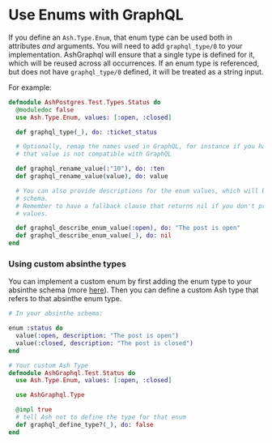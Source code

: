 # Use Enums with GraphQL

If you define an `Ash.Type.Enum`, that enum type can be used both in attributes _and_ arguments. You will need to add `graphql_type/0` to your implementation. AshGraphql will ensure that a single type is defined for it, which will be reused across all occurrences. If an enum
type is referenced, but does not have `graphql_type/0` defined, it will
be treated as a string input.

For example:

```elixir
defmodule AshPostgres.Test.Types.Status do
  @moduledoc false
  use Ash.Type.Enum, values: [:open, :closed]

  def graphql_type(_), do: :ticket_status

  # Optionally, remap the names used in GraphQL, for instance if you have a value like `:"10"`
  # that value is not compatible with GraphQL

  def graphql_rename_value(:"10"), do: :ten
  def graphql_rename_value(value), do: value

  # You can also provide descriptions for the enum values, which will be exposed in the GraphQL
  # schema.
  # Remember to have a fallback clause that returns nil if you don't provide descriptions for all
  # values.

  def graphql_describe_enum_value(:open), do: "The post is open"
  def graphql_describe_enum_value(_), do: nil
end

```

### Using custom absinthe types

You can implement a custom enum by first adding the enum type to your absinthe schema (more [here](https://hexdocs.pm/absinthe/Absinthe.Type.Enum.html)). Then you can define a custom Ash type that refers to that absinthe enum type.

```elixir
# In your absinthe schema:

enum :status do
  value(:open, description: "The post is open")
  value(:closed, description: "The post is closed")
end
```

```elixir
# Your custom Ash Type
defmodule AshGraphql.Test.Status do
  use Ash.Type.Enum, values: [:open, :closed]

  use AshGraphql.Type

  @impl true
  # tell Ash not to define the type for that enum
  def graphql_define_type?(_), do: false
end
```
